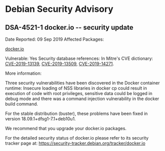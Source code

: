 
Debian Security Advisory
========================


DSA-4521-1 docker.io -- security update
---------------------------------------



Date Reported:
09 Sep 2019
Affected Packages:

[docker.io](https://packages.debian.org/src:docker.io)

Vulnerable:
Yes
Security database references:
In Mitre's CVE dictionary: [CVE-2019-13139](https://security-tracker.debian.org/tracker/CVE-2019-13139), [CVE-2019-13509](https://security-tracker.debian.org/tracker/CVE-2019-13509), [CVE-2019-14271](https://security-tracker.debian.org/tracker/CVE-2019-14271).  

More information:

Three security vulnerabilities have been discovered in the Docker
container runtime: Insecure loading of NSS libraries in docker cp
could result in execution of code with root privileges, sensitive data
could be logged in debug mode and there was a command injection
vulnerability in the docker build command.


For the stable distribution (buster), these problems have been fixed in
version 18.09.1+dfsg1-7.1+deb10u1.


We recommend that you upgrade your docker.io packages.


For the detailed security status of docker.io please refer to
its security tracker page at:
<https://security-tracker.debian.org/tracker/docker.io>





